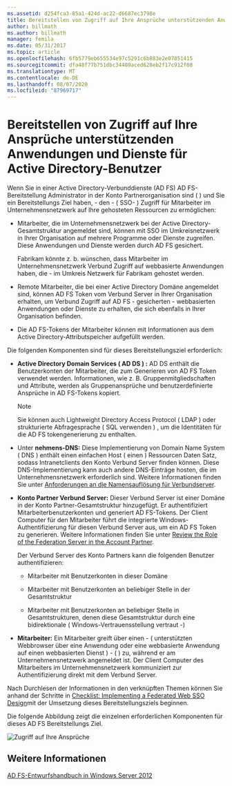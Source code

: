 ```yaml
---
ms.assetid: d254fca3-85a1-424d-ac22-d6687ec3798e
title: Bereitstellen von Zugriff auf Ihre Ansprüche unterstützenden Anwendungen und Dienste für Active Directory-Benutzer
author: billmath
ms.author: billmath
manager: femila
ms.date: 05/31/2017
ms.topic: article
ms.openlocfilehash: 6fb5779eb655534e97c5291c6b883e2e07851415
ms.sourcegitcommit: dfa48f77b751dbc34409aced628eb2f17c912f08
ms.translationtype: MT
ms.contentlocale: de-DE
ms.lasthandoff: 08/07/2020
ms.locfileid: "87969717"
---
```

# <a name="provide-your-active-directory-users-access-to-your-claims-aware-applications-and-services"></a>Bereitstellen von Zugriff auf Ihre Ansprüche unterstützenden Anwendungen und Dienste für Active Directory-Benutzer

Wenn Sie in einer Active Directory-Verbunddienste (AD FS) AD FS-Bereitstellung Administrator in der Konto Partnerorganisation sind \( \) und Sie ein Bereitstellungs Ziel haben, \- den \- \( SSO- \) Zugriff für Mitarbeiter im Unternehmensnetzwerk auf Ihre gehosteten Ressourcen zu ermöglichen:

-   Mitarbeiter, die im Unternehmensnetzwerk bei der Active Directory-Gesamtstruktur angemeldet sind, können mit SSO im Umkreisnetzwerk in Ihrer Organisation auf mehrere Programme oder Dienste zugreifen. Diese Anwendungen und Dienste werden durch AD FS gesichert.

    Fabrikam könnte z. b. wünschen, dass Mitarbeiter im Unternehmensnetzwerk Verbund Zugriff auf webbasierte Anwendungen haben, die \- im Umkreis Netzwerk für Fabrikam gehostet werden.

-   Remote Mitarbeiter, die bei einer Active Directory Domäne angemeldet sind, können AD FS Token vom Verbund Server in Ihrer Organisation erhalten, um Verbund Zugriff auf AD FS \- gesicherten \- webbasierten Anwendungen oder Dienste zu erhalten, die sich ebenfalls in Ihrer Organisation befinden.

-   Die AD FS-Tokens der Mitarbeiter können mit Informationen aus dem Active Directory-Attributspeicher aufgefüllt werden.

Die folgenden Komponenten sind für dieses Bereitstellungsziel erforderlich:

-   **Active Directory Domain Services \( AD DS \) :** AD DS enthält die Benutzerkonten der Mitarbeiter, die zum Generieren von AD FS Token verwendet werden. Informationen, wie z. B. Gruppenmitgliedschaften und Attribute, werden als Gruppenansprüche und benutzerdefinierte Ansprüche in AD FS-Tokens kopiert.

    > [!NOTE]
    > Sie können auch Lightweight Directory Access Protocol \( LDAP \) oder strukturierte Abfragesprache \( SQL verwenden \) , um die Identitäten für die AD FS tokengenerierung zu enthalten.

-   Unter **nehmens-DNS:** Diese Implementierung von Domain Name System \( DNS \) enthält einen einfachen Host \( einen \) Ressourcen Daten Satz, sodass Intranetclients den Konto Verbund Server finden können. Diese DNS-Implementierung kann auch andere DNS-Einträge hosten, die im Unternehmensnetzwerk erforderlich sind. Weitere Informationen finden Sie unter [Anforderungen an die Namensauflösung für Verbundserver](Name-Resolution-Requirements-for-Federation-Servers.md).

-   **Konto Partner Verbund Server:** Dieser Verbund Server ist einer Domäne in der Konto Partner-Gesamtstruktur hinzugefügt. Er authentifiziert Mitarbeiterbenutzerkonten und generiert AD FS-Tokens. Der Client Computer für den Mitarbeiter führt die integrierte Windows-Authentifizierung für diesen Verbund Server aus, um ein AD FS Token zu generieren. Weitere Informationen finden Sie unter [Review the Role of the Federation Server in the Account Partner](Review-the-Role-of-the-Federation-Server-in-the-Account-Partner.md).

    Der Verbund Server des Konto Partners kann die folgenden Benutzer authentifizieren:

    -   Mitarbeiter mit Benutzerkonten in dieser Domäne

    -   Mitarbeiter mit Benutzerkonten an beliebiger Stelle in der Gesamtstruktur

    -   Mitarbeiter mit Benutzerkonten an beliebiger Stelle in Gesamtstrukturen, denen diese Gesamtstruktur durch eine bidirektionale \( Windows-Vertrauensstellung vertraut \-\)

-   **Mitarbeiter:** Ein Mitarbeiter greift über einen \- \( unterstützten Webbrowser über eine Anwendung oder eine webbasierte Anwendung auf einen webbasierten Dienst \) \- \( \) zu, während er am Unternehmensnetzwerk angemeldet ist. Der Client Computer des Mitarbeiters im Unternehmensnetzwerk kommuniziert zur Authentifizierung direkt mit dem Verbund Server.

Nach Durchlesen der Informationen in den verknüpften Themen können Sie anhand der Schritte in [Checklist: Implementing a Federated Web SSO Design](../../ad-fs/deployment/Checklist--Implementing-a-Federated-Web-SSO-Design.md)mit der Umsetzung dieses Bereitstellungsziels beginnen.

Die folgende Abbildung zeigt die einzelnen erforderlichen Komponenten für dieses AD FS Bereitstellungs Ziel.

![Zugriff auf Ihre Ansprüche](media/31394ea8-fecb-4372-ac3f-cc3cf566ffc9.gif)

## <a name="see-also"></a>Weitere Informationen
[AD FS-Entwurfshandbuch in Windows Server 2012](AD-FS-Design-Guide-in-Windows-Server-2012.md)
